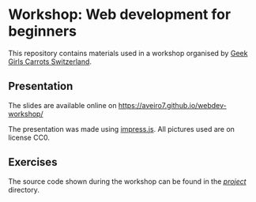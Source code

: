# Workshop: Web development for beginners
This repository contains materials used in a workshop organised by [Geek Girls Carrots Switzerland](https://www.facebook.com/GeekGirlsCarrotsSwitzerland/).

## Presentation
The slides are available online on https://aveiro7.github.io/webdev-workshop/

The presentation was made using [impress.js](https://github.com/impress/impress.js/). All pictures used are on license CC0.

## Exercises
The source code shown during the workshop can be found in the [*project*](https://github.com/aveiro7/webdev-workshop/tree/master/project) directory.
